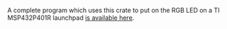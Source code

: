 
A complete program which uses this crate to put on the RGB
LED on a TI MSP432P401R launchpad [is available here](https://github.com/pcein/msp432-newio).



